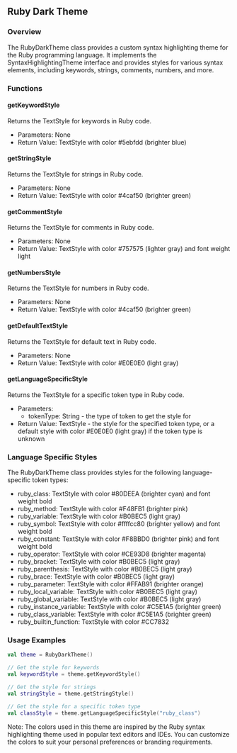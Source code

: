 ## Ruby Dark Theme
### Overview
The RubyDarkTheme class provides a custom syntax highlighting theme for the Ruby programming language. It implements the SyntaxHighlightingTheme interface and provides styles for various syntax elements, including keywords, strings, comments, numbers, and more.

### Functions

#### getKeywordStyle
Returns the TextStyle for keywords in Ruby code.

* Parameters: None
* Return Value: TextStyle with color #5ebfdd (brighter blue)

#### getStringStyle
Returns the TextStyle for strings in Ruby code.

* Parameters: None
* Return Value: TextStyle with color #4caf50 (brighter green)

#### getCommentStyle
Returns the TextStyle for comments in Ruby code.

* Parameters: None
* Return Value: TextStyle with color #757575 (lighter gray) and font weight light

#### getNumbersStyle
Returns the TextStyle for numbers in Ruby code.

* Parameters: None
* Return Value: TextStyle with color #4caf50 (brighter green)

#### getDefaultTextStyle
Returns the TextStyle for default text in Ruby code.

* Parameters: None
* Return Value: TextStyle with color #E0E0E0 (light gray)

#### getLanguageSpecificStyle
Returns the TextStyle for a specific token type in Ruby code.

* Parameters:
	+ tokenType: String - the type of token to get the style for
* Return Value: TextStyle - the style for the specified token type, or a default style with color #E0E0E0 (light gray) if the token type is unknown

### Language Specific Styles
The RubyDarkTheme class provides styles for the following language-specific token types:

* ruby_class: TextStyle with color #80DEEA (brighter cyan) and font weight bold
* ruby_method: TextStyle with color #F48FB1 (brighter pink)
* ruby_variable: TextStyle with color #B0BEC5 (light gray)
* ruby_symbol: TextStyle with color #ffffcc80 (brighter yellow) and font weight bold
* ruby_constant: TextStyle with color #F8BBD0 (brighter pink) and font weight bold
* ruby_operator: TextStyle with color #CE93D8 (brighter magenta)
* ruby_bracket: TextStyle with color #B0BEC5 (light gray)
* ruby_parenthesis: TextStyle with color #B0BEC5 (light gray)
* ruby_brace: TextStyle with color #B0BEC5 (light gray)
* ruby_parameter: TextStyle with color #FFAB91 (brighter orange)
* ruby_local_variable: TextStyle with color #B0BEC5 (light gray)
* ruby_global_variable: TextStyle with color #B0BEC5 (light gray)
* ruby_instance_variable: TextStyle with color #C5E1A5 (brighter green)
* ruby_class_variable: TextStyle with color #C5E1A5 (brighter green)
* ruby_builtin_function: TextStyle with color #CC7832

### Usage Examples

```kotlin
val theme = RubyDarkTheme()

// Get the style for keywords
val keywordStyle = theme.getKeywordStyle()

// Get the style for strings
val stringStyle = theme.getStringStyle()

// Get the style for a specific token type
val classStyle = theme.getLanguageSpecificStyle("ruby_class")
```

Note: The colors used in this theme are inspired by the Ruby syntax highlighting theme used in popular text editors and IDEs. You can customize the colors to suit your personal preferences or branding requirements.